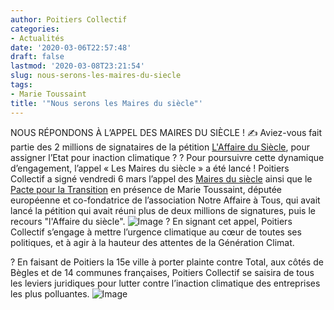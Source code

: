 ```yaml
---
author: Poitiers Collectif
categories:
- Actualités
date: '2020-03-06T22:57:48'
draft: false
lastmod: '2020-03-08T23:21:54'
slug: nous-serons-les-maires-du-siecle
tags:
- Marie Toussaint
title: '"Nous serons les Maires du siècle"'
---
```


NOUS RÉPONDONS À L’APPEL DES MAIRES DU SIÈCLE ! ✍️ Aviez-vous fait partie des 2 millions de signataires de la pétition [L'Affaire du Siècle](https://www.facebook.com/laffairedusiecle.fr/?__tn__=K-R&eid=ARC8KPWjnTIBdbVh-4V3fwxqWEnH4E9FKJ6P9XLW1vIw75jun3IdH43zqsgdym7oMWfBEowdslJmX2TT&fref=mentions&__xts__%5B0%5D=68.ARArcqjTM-TP_sUrccuiRjQYln24Wy7zQM3we82j8RneoVPIKvoenWQkZ6IzQXJRnj2cpGRFMz7EuA6s4gtgQKqIyM35OJ0OcHvvLNjqfaAELkYNrJDzEOFAipBQMQ_Ncnm8t71nYg8_6rjOZ_iFD-syrWUMLqy-DTPWljLRIz0JNRcP5EkSF8OIMN3Fnrzjqpwoslg0JfWZkpU5b6mcn0Cagw), pour assigner l’Etat pour inaction climatique ? ? Pour poursuivre cette dynamique d’engagement, l’appel « Les Maires du siècle » a été lancé ! Poitiers Collectif a signé vendredi 6 mars l’appel des [Maires du siècle](https://www.onestpret.com/les_maires_du_siecle) ainsi que le [Pacte pour la Transition](https://www.pacte-transition.org/) en présence de Marie Toussaint, députée européenne et co-fondatrice de l’association Notre Affaire à Tous, qui avait lancé la pétition qui avait réuni plus de deux millions de signatures, puis le recours "l'Affaire du siècle". ![Image](/images/2025/nous-serons-les-maires-du-siecle/Maires-du-siècle-1-1.jpg) ? En signant cet appel, Poitiers Collectif s’engage à mettre l’urgence climatique au cœur de toutes ses politiques, et à agir à la hauteur des attentes de la Génération Climat.

? En faisant de Poitiers la 15e ville à porter plainte contre Total, aux côtés de Bègles et de 14 communes françaises, Poitiers Collectif se saisira de tous les leviers juridiques pour lutter contre l’inaction climatique des entreprises les plus polluantes. ![Image](/images/2025/nous-serons-les-maires-du-siecle/Maires-du-siècle-2.jpg)
